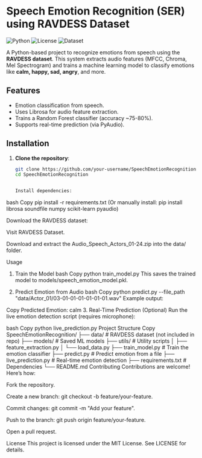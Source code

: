 # Speech Emotion Recognition (SER) using RAVDESS Dataset

![Python](https://img.shields.io/badge/Python-3.8%2B-blue)
![License](https://img.shields.io/badge/License-MIT-green)
![Dataset](https://img.shields.io/badge/Dataset-RAVDESS-orange)

A Python-based project to recognize emotions from speech using the **RAVDESS dataset**. This system extracts audio features (MFCC, Chroma, Mel Spectrogram) and trains a machine learning model to classify emotions like **calm, happy, sad, angry**, and more.

## Features
- Emotion classification from speech.
- Uses Librosa for audio feature extraction.
- Trains a Random Forest classifier (accuracy ~75-80%).
- Supports real-time prediction (via PyAudio).

## Installation

1. **Clone the repository**:
   ```bash
   git clone https://github.com/your-username/SpeechEmotionRecognition.git
   cd SpeechEmotionRecognition


   Install dependencies:

bash
Copy
pip install -r requirements.txt
(Or manually install: pip install librosa soundfile numpy scikit-learn pyaudio)

Download the RAVDESS dataset:

Visit RAVDESS Dataset.

Download and extract the Audio_Speech_Actors_01-24.zip into the data/ folder.

Usage
1. Train the Model
bash
Copy
python train_model.py
This saves the trained model to models/speech_emotion_model.pkl.

2. Predict Emotion from Audio
bash
Copy
python predict.py --file_path "data/Actor_01/03-01-01-01-01-01-01.wav"
Example output:

Copy
Predicted Emotion: calm
3. Real-Time Prediction (Optional)
Run the live emotion detection script (requires microphone):

bash
Copy
python live_prediction.py
Project Structure
Copy
SpeechEmotionRecognition/
├── data/                   # RAVDESS dataset (not included in repo)
├── models/                 # Saved ML models
├── utils/                  # Utility scripts
│   ├── feature_extraction.py
│   └── load_data.py
├── train_model.py          # Train the emotion classifier
├── predict.py              # Predict emotion from a file
├── live_prediction.py      # Real-time emotion detection
├── requirements.txt        # Dependencies
└── README.md
Contributing
Contributions are welcome! Here’s how:

Fork the repository.

Create a new branch: git checkout -b feature/your-feature.

Commit changes: git commit -m "Add your feature".

Push to the branch: git push origin feature/your-feature.

Open a pull request.

License
This project is licensed under the MIT License. See LICENSE for details.